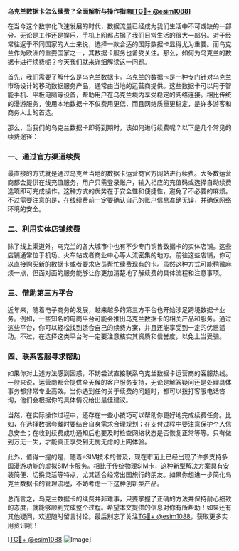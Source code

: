 **乌克兰数据卡怎么续费？全面解析与操作指南[[TG💪+ @esim1088](https://t.me/s/esim1088)]**

在当今这个数字化飞速发展的时代，数据流量已经成为我们生活中不可或缺的一部分。无论是工作还是娱乐，手机上网都占据了我们日常生活的很大一部分。对于经常往返于不同国家的人士来说，选择一款合适的国际数据卡显得尤为重要。而乌克兰作为欧洲的重要国家之一，其数据卡服务也备受关注。那么，如何为乌克兰的数据卡进行续费呢？今天我们就来详细解读这一问题。

首先，我们需要了解什么是乌克兰数据卡。乌克兰的数据卡是一种专门针对乌克兰市场设计的移动数据服务产品，通常由当地的运营商提供。这些数据卡可以用于智能手机、平板电脑等设备，帮助用户在乌克兰境内享受稳定的网络连接。相比传统的漫游服务，使用本地数据卡不仅费用更低，而且网络质量更稳定，是许多游客和商务人士的首选。

那么，当我们的乌克兰数据卡即将到期时，该如何进行续费呢？以下是几个常见的续费途径：

### 一、通过官方渠道续费

最直接的方式就是通过乌克兰当地的数据卡运营商官方网站进行续费。大多数运营商都会提供在线充值服务，用户只需登录账户，输入相应的充值码或选择自动续费选项即可完成操作。这种方式的优势在于安全性和便捷性，避免了不必要的麻烦。不过需要注意的是，在线续费前一定要确认自己的账户信息准确无误，并确保网络环境的安全。

### 二、利用实体店铺续费

除了线上渠道外，乌克兰的各大城市中也有不少专门销售数据卡的实体店铺。这些店铺通常位于机场、火车站或者商业中心等人流密集的地方。前往这些店铺，你可以直接购买新的数据卡或者要求店员帮忙续费现有的卡。虽然这种方式可能稍微麻烦一点，但面对面的服务能够让你更加清楚地了解续费的具体流程和注意事项。

### 三、借助第三方平台

近年来，随着电子商务的发展，越来越多的第三方平台也开始涉足跨境数据卡业务。例如，一些知名的电商平台可能会推出乌克兰数据卡的相关产品和服务。通过这些平台，你可以轻松找到适合自己的续费方案，并且还能享受到一定的优惠活动。不过，在选择这类平台时一定要注意核实其资质和信誉度，以免上当受骗。

### 四、联系客服寻求帮助

如果你对上述方法感到困惑，不妨尝试直接联系乌克兰数据卡运营商的客服热线。一般来说，运营商都会提供全天候的客户服务支持，无论是解答疑问还是处理具体事务都非常专业高效。当你遇到任何关于续费的问题时，都可以拨打客服电话咨询，他们会根据你的具体情况给出最佳建议。

当然，在实际操作过程中，还存在一些小技巧可以帮助你更好地完成续费任务。比如，在选择数据套餐时要结合自身需求合理规划；在支付过程中要注意保护个人信息安全；在收到续费成功通知后也要及时检查网络状态是否恢复正常等等。只有做到万无一失，才能真正享受到无忧无虑的上网体验。

此外，值得一提的是，随着eSIM技术的普及，现在市面上已经出现了许多支持多国漫游功能的虚拟SIM卡服务。相比于传统物理SIM卡，这种新型解决方案具有安装简便、切换灵活等特点，尤其适合经常出国旅行的朋友。如果你想进一步简化乌克兰数据卡的管理流程，不妨考虑一下这种创新型产品。

总而言之，乌克兰数据卡的续费并非难事，只要掌握了正确的方法并保持耐心细致的态度，就能够顺利完成整个过程。希望本文提供的信息对你有所帮助！如果还有其他疑问，欢迎随时留言讨论。最后别忘了关注[TG💪+ @esim1088](https://t.me/s/esim1088)，获取更多实用资讯哦！

[[TG💪+ @esim1088](https://t.me/s/esim1088) ![Image](https://i.postimg.cc/4NQfJmqS/Snipaste-2025-05-13-00-14-12.png)]